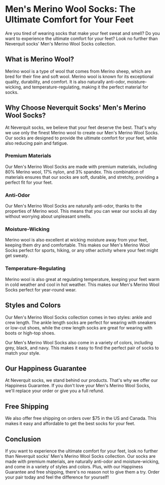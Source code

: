 # Men's Merino Wool Socks: The Ultimate Comfort for Your Feet

Are you tired of wearing socks that make your feet sweat and smell? Do you want to experience the ultimate comfort for your feet? Look no further than Neverquit socks' Men's Merino Wool Socks collection.

## What is Merino Wool?

Merino wool is a type of wool that comes from Merino sheep, which are bred for their fine and soft wool. Merino wool is known for its exceptional quality, durability, and comfort. It is also naturally anti-odor, moisture-wicking, and temperature-regulating, making it the perfect material for socks.

## Why Choose Neverquit Socks' Men's Merino Wool Socks?

At Neverquit socks, we believe that your feet deserve the best. That's why we use only the finest Merino wool to create our Men's Merino Wool Socks. Our socks are designed to provide the ultimate comfort for your feet, while also reducing pain and fatigue.

### Premium Materials

Our Men's Merino Wool Socks are made with premium materials, including 80% Merino wool, 17% nylon, and 3% spandex. This combination of materials ensures that our socks are soft, durable, and stretchy, providing a perfect fit for your feet.

### Anti-Odor

Our Men's Merino Wool Socks are naturally anti-odor, thanks to the properties of Merino wool. This means that you can wear our socks all day without worrying about unpleasant smells.

### Moisture-Wicking

Merino wool is also excellent at wicking moisture away from your feet, keeping them dry and comfortable. This makes our Men's Merino Wool Socks perfect for sports, hiking, or any other activity where your feet might get sweaty.

### Temperature-Regulating

Merino wool is also great at regulating temperature, keeping your feet warm in cold weather and cool in hot weather. This makes our Men's Merino Wool Socks perfect for year-round wear.

## Styles and Colors

Our Men's Merino Wool Socks collection comes in two styles: ankle and crew length. The ankle length socks are perfect for wearing with sneakers or low-cut shoes, while the crew length socks are great for wearing with boots or high-top shoes.

Our Men's Merino Wool Socks also come in a variety of colors, including grey, black, and navy. This makes it easy to find the perfect pair of socks to match your style.

## Our Happiness Guarantee

At Neverquit socks, we stand behind our products. That's why we offer our Happiness Guarantee. If you don't love your Men's Merino Wool Socks, we'll replace your order or give you a full refund.

## Free Shipping

We also offer free shipping on orders over $75 in the US and Canada. This makes it easy and affordable to get the best socks for your feet.

## Conclusion

If you want to experience the ultimate comfort for your feet, look no further than Neverquit socks' Men's Merino Wool Socks collection. Our socks are made with premium materials, are naturally anti-odor and moisture-wicking, and come in a variety of styles and colors. Plus, with our Happiness Guarantee and free shipping, there's no reason not to give them a try. Order your pair today and feel the difference for yourself!